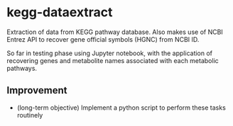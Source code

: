 # kegg-dataextract

Extraction of data from KEGG pathway database.
Also makes use of NCBI Entrez API to recover gene official symbols (HGNC) from NCBI ID.

So far in testing phase using Jupyter notebook, with the application of recovering
genes and metabolite names associated with each metabolic pathways.

## Improvement

* (long-term objective) Implement a python script to perform these tasks routinely